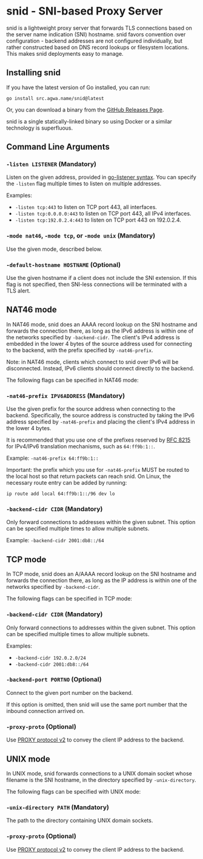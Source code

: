 # snid - SNI-based Proxy Server

snid is a lightweight proxy server that forwards TLS connections based on the server name indication (SNI) hostname.  snid favors convention over configuration - backend addresses are not configured individually, but rather constructed based on DNS record lookups or filesystem locations.  This makes snid deployments easy to manage.

## Installing snid

If you have the latest version of Go installed, you can run:

```
go install src.agwa.name/snid@latest
```

Or, you can download a binary from the [GitHub Releases Page](https://github.com/AGWA/snid/releases).

snid is a single statically-linked binary so using Docker or a similar technology is superfluous.

## Command Line Arguments

### `-listen LISTENER` (Mandatory)

Listen on the given address, provided in [go-listener syntax](https://pkg.go.dev/src.agwa.name/go-listener#readme-listener-syntax).  You can specify the `-listen` flag multiple times to listen on multiple addresses.

Examples:
* `-listen tcp:443` to listen on TCP port 443, all interfaces.
* `-listen tcp:0.0.0.0:443` to listen on TCP port 443, all IPv4 interfaces.
* `-listen tcp:192.0.2.4:443` to listen on TCP port 443 on 192.0.2.4.

### `-mode nat46`, `-mode tcp`, or `-mode unix` (Mandatory)

Use the given mode, described below.

### `-default-hostname HOSTNAME` (Optional)

Use the given hostname if a client does not include the SNI extension.  If this flag is not specified, then SNI-less connections will be terminated with a TLS alert.


## NAT46 mode

In NAT46 mode, snid does an AAAA record lookup on the SNI hostname and forwards the connection there, as long as the IPv6 address is within one of the networks specified by `-backend-cidr`.  The client's IPv4 address is embedded in the lower 4 bytes of the source address used for connecting to the backend, with the prefix specified by `-nat46-prefix`.

Note: in NAT46 mode, clients which connect to snid over IPv6 will be disconnected. Instead, IPv6 clients should connect directly to the backend.

The following flags can be specified in NAT46 mode:

### `-nat46-prefix IPV6ADDRESS` (Mandatory)

Use the given prefix for the source address when connecting to the backend.  Specifically, the source address is constructed by taking the IPv6 address specified by `-nat46-prefix` and placing the client's IPv4 address in the lower 4 bytes.

It is recommended that you use one of the prefixes reserved by [RFC 8215](https://datatracker.ietf.org/doc/html/rfc8215) for IPv4/IPv6 translation mechanisms, such as `64:ff9b:1::`.

Example: `-nat46-prefix 64:ff9b:1::`

Important: the prefix which you use for `-nat46-prefix` MUST be routed to the local host so that return packets can reach snid.  On Linux, the necessary route entry can be added by running:

```
ip route add local 64:ff9b:1::/96 dev lo
```

### `-backend-cidr CIDR` (Mandatory)

Only forward connections to addresses within the given subnet.  This option can be specified multiple times to allow multiple subnets.

Example: `-backend-cidr 2001:db8::/64`


## TCP mode

In TCP mode, snid does an A/AAAA record lookup on the SNI hostname and forwards the connection there, as long as the IP address is within one of the networks specified by `-backend-cidr`.

The following flags can be specified in TCP mode:

### `-backend-cidr CIDR` (Mandatory)

Only forward connections to addresses within the given subnet.  This option can be specified multiple times to allow multiple subnets.

Examples:
* `-backend-cidr 192.0.2.0/24`
* `-backend-cidr 2001:db8::/64`

### `-backend-port PORTNO` (Optional)

Connect to the given port number on the backend.

If this option is omitted, then snid will use the same port number that the inbound connection arrived on.

### `-proxy-proto` (Optional)

Use [PROXY protocol v2](https://www.haproxy.org/download/1.8/doc/proxy-protocol.txt) to convey the client IP address to the backend.


## UNIX mode

In UNIX mode, snid forwards connections to a UNIX domain socket whose filename is the SNI hostname, in the directory specified by `-unix-directory`.

The following flags can be specified with UNIX mode:

### `-unix-directory PATH` (Mandatory)

The path to the directory containing UNIX domain sockets.

### `-proxy-proto` (Optional)

Use [PROXY protocol v2](https://www.haproxy.org/download/1.8/doc/proxy-protocol.txt) to convey the client IP address to the backend.
